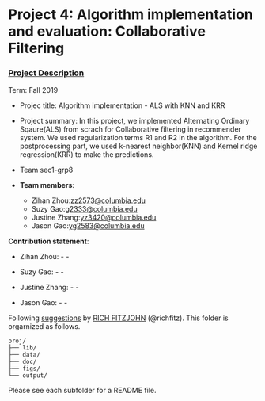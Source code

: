 # Project 4: Algorithm implementation and evaluation: Collaborative Filtering

### [Project Description](doc/project4_desc.md)

Term: Fall 2019

+ Projec title: Algorithm implementation - ALS with KNN and KRR 

+ Project summary: In this project, we implemented Alternating Ordinary Sqaure(ALS) from scrach for Collaborative filtering in recommender system. We used regularization terms R1 and R2 in the algorithm. For the postprocessing part, we used k-nearest neighbor(KNN) and Kernel ridge regression(KRR) to make the predictions. 

+ Team sec1-grp8
+ **Team members**: 
	+ Zihan Zhou:zz2573@columbia.edu
	+ Suzy Gao:g2333@columbia.edu
	+ Justine Zhang:yz3420@columbia.edu
	+ Jason Gao:yg2583@columbia.edu
	
**Contribution statement**:<br>

+ Zihan Zhou:
		-
		-
	
+ Suzy Gao:
		-
		-
	
+ Justine Zhang:
		-
		-
	
+ Jason Gao:
		-
		-

Following [suggestions](http://nicercode.github.io/blog/2013-04-05-projects/) by [RICH FITZJOHN](http://nicercode.github.io/about/#Team) (@richfitz). This folder is orgarnized as follows.

```
proj/
├── lib/
├── data/
├── doc/
├── figs/
└── output/
```

Please see each subfolder for a README file.

